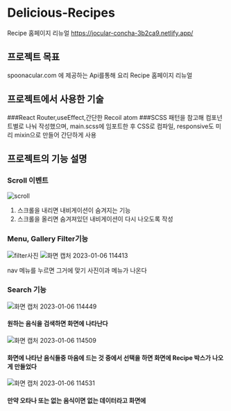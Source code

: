 # Delicious-Recipes
Recipe 홈페이지 리뉴얼 <https://jocular-concha-3b2ca9.netlify.app/>
## 프로젝트 목표
spoonacular.com 에 제공하는 Api를통해 요리 Recipe 홈페이지 리뉴얼
## 프로젝트에서 사용한 기술
###React
Router,useEffect,간단한 Recoil atom 
###SCSS
패턴을 참고해 컴포넌트별로 나눠 작성했으며, main.scss에 임포트한 후 CSS로 컴파일, responsive도 미리 mixin으로 만들어 간단하게 사용

## 프로젝트의 기능 설명
### Scroll 이벤트
![scroll](https://user-images.githubusercontent.com/76529606/210919545-04a0ed32-d3c7-44ab-81ea-05f240244ebc.jpg)
1. 스크롤을 내리면 내비게이션이 숨겨지는 기능
2. 스크롤을 올리면 숨겨져있던 내비게이션이 다시 나오도록 작성
### Menu, Gallery Filter기능

![filter사진](https://user-images.githubusercontent.com/76529606/210919785-9016c860-37f5-4348-b8f2-e73423129cdb.jpg)
![화면 캡처 2023-01-06 114413](https://user-images.githubusercontent.com/76529606/210919797-8e05c9ea-f442-400b-aace-17bc42a72a18.jpg)

nav 메뉴를 누르면 그거에 맞기 사진이과 메뉴가 나온다

### Search 기능
![화면 캡처 2023-01-06 114449](https://user-images.githubusercontent.com/76529606/210919902-3fada445-856b-44bd-a45e-da6a2fb21be2.jpg)

#### 원하는 음식을 검색하면 화면에 나타난다

![화면 캡처 2023-01-06 114509](https://user-images.githubusercontent.com/76529606/210919962-87fe3d08-f0be-4b1b-86f2-9ef6994a5ec4.jpg)

#### 화면에 나타난 음식들중 마음에 드는 것 중에서 선택을 하면 화면에 Recipe 박스가 나오게 만들었다

![화면 캡처 2023-01-06 114531](https://user-images.githubusercontent.com/76529606/210920042-f3912ed1-ab23-4bf4-bbec-651d57bb49e5.jpg)

#### 만약 오타나 또는 없는 음식이면 없는 데이터라고 화면에 
